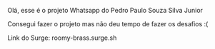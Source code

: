 Olá, esse é o projeto Whatsapp do Pedro Paulo Souza Silva Junior

Consegui fazer o projeto mas não deu tempo de fazer os desafios :(

Link do Surge:
roomy-brass.surge.sh
